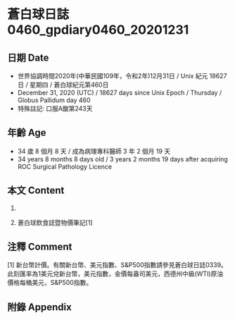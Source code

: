 [_metadata_:encoding]: - "utf-8"
[_metadata_:language]: - "zh-Hant-TW"
[_metadata_:fileformat]: - "markdown"
[_metadata_:MIME_type]: - "text/plain"
[_metadata_:markdown_version]: - "commonmark version 0.29"
[_metadata_:markdown_spec]: - "https://spec.commonmark.org/0.29/"

# 蒼白球日誌0460_gpdiary0460_20201231 #

## 日期 Date ##

* 世界協調時間2020年(中華民國109年，令和2年)12月31日 / Unix 紀元 18627 日 / 星期四 / 蒼白球紀元第460日
* December 31, 2020 (UTC) / 18627 days since Unix Epoch / Thursday / Globus Pallidum day 460
* 特殊註記: 口服A酸第243天

## 年齡 Age ##

* 34 歲 8 個月 8 天 / 成為病理專科醫師 3 年 2 個月 19 天
* 34 years 8 months 8 days old / 3 years 2 months 19 days after acquiring ROC Surgical Pathology Licence

## 本文 Content ##

1. 

    
2. 蒼白球飲食誌暨物價筆記[1]

    

## 注釋 Comment ##

[1] 新台幣計價。有關新台幣、美元指數、S&P500指數請參見蒼白球日誌0339。此刻匯率為1美元兌新台幣，美元指數，金價每盎司美元，西德州中級(WTI)原油價格每桶美元，S&P500指數。



## 附錄 Appendix ##


